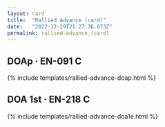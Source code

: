 ```yaml
---
layout: card
title:  "Rallied Advance (card)"
date:   "2022-12-29T21:27:36.673Z"
permalink: rallied-advance_(card)
---
```


## DOAp &middot; EN-091 C

{% include templates/rallied-advance-doap.html %}


## DOA 1st &middot; EN-218 C

{% include templates/rallied-advance-doa1e.html %}
